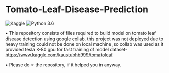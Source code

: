 # Tomato-Leaf-Disease-Prediction
![Kaggle](https://img.shields.io/badge/Dataset-Kaggle-blue.svg) ![Python 3.6](https://img.shields.io/badge/Python-3.6-brightgreen.svg)

• This repository consists of files required to build model on tomato leaf disease detection  using google collab.
this project was not deployed due to heavy training could not be done on local machine ,so collab was used as it provided tesla K-80 gpu for fast training of model
 dataset- https://www.kaggle.com/kaustubhb999/tomatoleaf 

• Please do ⭐ the repository, if it helped you in anyway.



